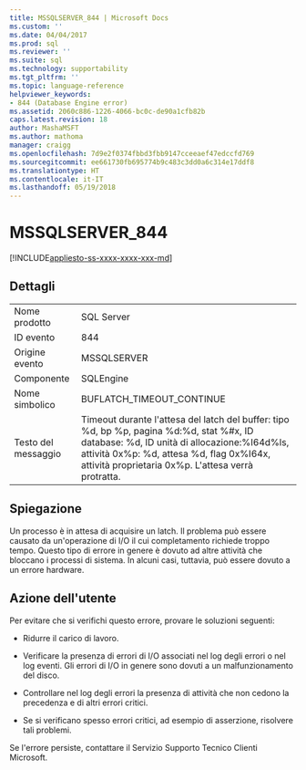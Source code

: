 ```yaml
---
title: MSSQLSERVER_844 | Microsoft Docs
ms.custom: ''
ms.date: 04/04/2017
ms.prod: sql
ms.reviewer: ''
ms.suite: sql
ms.technology: supportability
ms.tgt_pltfrm: ''
ms.topic: language-reference
helpviewer_keywords:
- 844 (Database Engine error)
ms.assetid: 2060c886-1226-4066-bc0c-de90a1cfb82b
caps.latest.revision: 18
author: MashaMSFT
ms.author: mathoma
manager: craigg
ms.openlocfilehash: 7d9e2f0374fbbd3fbb9147cceeaef47edccfd769
ms.sourcegitcommit: ee661730fb695774b9c483c3dd0a6c314e17ddf8
ms.translationtype: HT
ms.contentlocale: it-IT
ms.lasthandoff: 05/19/2018
---
```

# <a name="mssqlserver844"></a>MSSQLSERVER_844
[!INCLUDE[appliesto-ss-xxxx-xxxx-xxx-md](../../includes/appliesto-ss-xxxx-xxxx-xxx-md.md)]
  
## <a name="details"></a>Dettagli  
  
|||  
|-|-|  
|Nome prodotto|SQL Server|  
|ID evento|844|  
|Origine evento|MSSQLSERVER|  
|Componente|SQLEngine|  
|Nome simbolico|BUFLATCH_TIMEOUT_CONTINUE|  
|Testo del messaggio|Timeout durante l'attesa del latch del buffer: tipo %d, bp %p, pagina %d:%d, stat %#x, ID database: %d, ID unità di allocazione:%I64d%ls, attività 0x%p: %d, attesa %d, flag 0x%I64x, attività proprietaria 0x%p.  L'attesa verrà protratta.|  
  
## <a name="explanation"></a>Spiegazione  
Un processo è in attesa di acquisire un latch. Il problema può essere causato da un'operazione di I/O il cui completamento richiede troppo tempo. Questo tipo di errore in genere è dovuto ad altre attività che bloccano i processi di sistema. In alcuni casi, tuttavia, può essere dovuto a un errore hardware.  
  
## <a name="user-action"></a>Azione dell'utente  
Per evitare che si verifichi questo errore, provare le soluzioni seguenti:  
  
-   Ridurre il carico di lavoro.  
  
-   Verificare la presenza di errori di I/O associati nel log degli errori o nel log eventi. Gli errori di I/O in genere sono dovuti a un malfunzionamento del disco.  
  
-   Controllare nel log degli errori la presenza di attività che non cedono la precedenza e di altri errori critici.  
  
-   Se si verificano spesso errori critici, ad esempio di asserzione, risolvere tali problemi.  
  
Se l'errore persiste, contattare il Servizio Supporto Tecnico Clienti Microsoft.  
  
